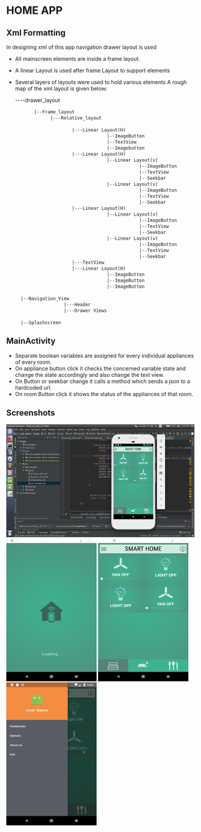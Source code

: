 <h1>HOME APP</h1>

## Xml Formatting
In designing xml of this app navigation drawer layout is used
* All mainscreen elements are inside a frame layout.
* A linear Layout is used after frame Layout to support elements
* Several layers of layouts were used to hold various elements
A rough map of the xml layout  is given below:
    
    ----drawer_layout
                
             |--Frame_layout
                   |---Relative_layout
                           
                           |---Linear Layout(H)
                                        |--ImageButton
                                        |--TextView
                                        |--Imagebutton
                           |---Linear Layout(H)
                                        |--Linear Layout(v)
                                                    |--ImageButton
                                                    |--TextView
                                                    |--Seekbar
                                        |--Linear Layout(v)
                                                    |--ImageButton
                                                    |--TextView
                                                    |--Seekbar
                           |---Linear Layout(H)
                                        |--Linear Layout(v)
                                                    |--ImageButton
                                                    |--TextView
                                                    |--Seekbar
                                        |--Linear Layout(v)
                                                    |--ImageButton
                                                    |--TextView
                                                    |--Seekbar
                           |---TextView
                           |---Linear Layout(H)
                                        |--ImageButton
                                        |--ImageButton
                                        |--ImageButton
        
        |--Navigation_View
                        |---Header
                        |---Drawer Views
        
        |--Splashscreen
        
        
## MainActivity
* Separate boolean variables are assigned for every individual appliances of every room.
* On appliance button click it checks the concerned variable state and change the state accordingly 
and also change the text view.
* On Button or seekbar change it calls a method which sends a json to a hardcoded url.
* On room Button click it shows the status of the appliances of that room.
        

## Screenshots
<img src="https://github.com/jit89/Home-Automation/blob/master/Smartphone_Application/Screenshots/Screenshot%20from%202018-04-22%2016-32-58.png" width="500" height="300"/>
<img src="https://github.com/jit89/Home-Automation/blob/master/Smartphone_Application/Screenshots/Screenshot_1524429280.png" width="240" height="380"/>
<img src="https://github.com/jit89/Home-Automation/blob/master/Smartphone_Application/Screenshots/Screenshot_1524394995.png"
width="240" height="380"/>
<img src="https://github.com/jit89/Home-Automation/blob/master/Smartphone_Application/Screenshots/Screenshot_1524395037.png"
width="240" height="380" />
        
        
        
        
        
        
        
        
        
        
        
        
        
        
        
        
        
        
        
        
        
        
        
        
        
        
        
        
        
